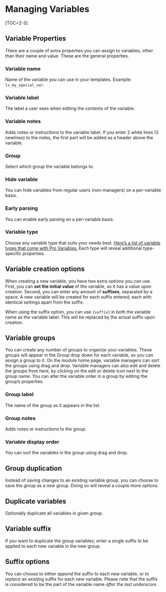 <!--
    This source file is part of the open source project
    ExpressionEngine User Guide (https://github.com/ExpressionEngine/ExpressionEngine-User-Guide)

    @link      https://expressionengine.com/
    @copyright Copyright (c) 2003-2020, Packet Tide, LLC (https://packettide.com)
    @license   https://expressionengine.com/license Licensed under Apache License, Version 2.0
-->

# Managing Variables

[TOC=2-3]

## Variable Properties

There are a couple of extra properties you can assign to variables, other than their name and value. These are the general properties.

### Variable name

Name of the variable you can use in your templates. Example: `lv_my_special_var`.

### Variable label

The label a user sees when editing the contents of the variable.

### Variable notes

Adds notes or instructions to the variable label. If you enter 2 white lines (3 newlines) to the notes, the first part will be added as a header above the variable.

### Group

Select which group the variable belongs to.

### Hide variable

You can hide variables from regular users (non-managers) on a per-variable basis.

### Early parsing

You can enable early parsing on a per-variable basis.

### Variable type

Choose any variable type that suits your needs best. [Here’s a list of variable types that come with Pro Variables.](/add-ons/pro-variables/type.md) Each type will reveal additional type-specific properties.

## Variable creation options

When creating a new variable, you have two extra options you can use. First, you can **set the initial value** of the variable, so it has a value upon creation. Second, you can enter any amount of **suffixes**, separated by a space. A new variable will be created for each suffix entered, each with identical settings apart from the suffix.

When using the suffix option, you can use `{suffix}` in both the variable name as the variable label. This will be replaced by the actual suffix upon creation.

## Variable groups

You can create any number of groups to organize your variables. These groups will appear in the Group drop down for each variable, so you can assign a group to it. On the module home page, variable managers can sort the groups using drag and drop. Variable managers can also edit and delete the groups from here, by clicking on the edit or delete icon next to the group name. You can alter the variable order in a group by editing the group’s properties.


### Group label

The name of the group as it appears in the list.

### Group notes

Adds notes or instructions to the group.

### Variable display order

You can sort the variables in the group using drag and drop.

## Group duplication

Instead of saving changes to an existing variable group, you can choose to save the group as a _new_ group. Doing so will reveal a couple more options.


## Duplicate variables

Optionally duplicate all variables in given group.

## Variable suffix

If you want to duplicate the group variables, enter a single suffix to be applied to each new variable in the new group.

## Suffix options

You can choose to either _append_ the suffix to each new variable, or to _replace_ an existing suffix for each new variable. Please note that the suffix is considered to be the part of the variable name _after the last underscore_.
